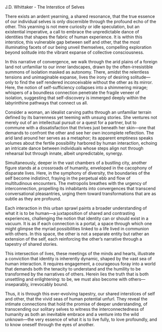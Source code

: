 J.D. Whittaker - The Interstice of Selves

There exists an ardent yearning, a shared resonance, that the true essence of our individual selves is only discernible through the profound echo of the other. This yearning is not mere curiosity or idle speculation, but an existential imperative, a call to embrace the unpredictable dance of identities that shapes the fabric of human experience. It is within this interstice, this vulnerable gap between self and other, that the most illuminating facets of our being unveil themselves, compelling exploration beyond solitude into the vibrant expanse of collective consciousness.

In this narrative of convergence, we walk through the arid plains of a foreign land not unfamiliar to our inner landscapes, drawn by the often-irresistible summons of isolation masked as autonomy. There, amidst the relentless tensions and unimaginable expanse, lives the irony of desiring solitude—only to find the self rendered inconceivable without the other as its mirror. Here, the notion of self-sufficiency collapses into a shimmering mirage; whispers of a boundless connection penetrate the fragile veneer of isolation, suggesting that self-discovery is immerged deeply within the labyrinthine pathways that connect us all.

Consider a woman, an idealist carving paths through an unfamiliar terrain defined by its barrenness yet teeming with unsung stories. She ventures not merely out of an intellectual pursuit or a quest for a partner, but to commune with a dissatisfaction that thrives just beneath her skin—one that demands to confront the other and see her own incomplete reflection. The arid land around her serves as a metaphor; its apparent emptiness speaks volumes about the fertile possibility harbored by human interaction, echoing an intricate dance between individuals whose steps align not through rehearsal but through innate, albeit unpredictable, synergy.

Simultaneously, deeper in the vast chambers of a bustling city, another figure stands at a crossroads of humanity, enveloped in the cacophony of disparate lives. Here, in the symphony of diversity, the boundaries of the self become indistinct, fraying in the perpetual ebb and flow of multitudinous encounters. The metropolis breathes with the urgency of interconnection, propelling its inhabitants into convergences that transcend conversational pleasantries, urging them toward transformations that are as subtle as they are profound. 

Each interaction in this urban sprawl paints a broader understanding of what it is to be human—a juxtaposition of shared and contrasting experiences, challenging the notion that identity can or should exist in a vacuum. It is as if each connection is a portal, a space through which one might glimpse the myriad possibilities linked to a life lived in communion with others. In this space, the other is not a separate entity but rather an extension of the self, each reinforcing the other’s narrative through a tapestry of shared stories.

This intersection of lives, these meetings of the minds and hearts, illustrate a conviction that identity is inherently dynamic, shaped by the vast sea of human interaction. It requires engagement, a courageous foray into a world that demands both the tenacity to understand and the humility to be transformed by the narratives of others. Herein lies the truth that is both unsettling and enlightening: to be, we must also become with others—inseparably, irrevocably bound.

Thus, it is through this ever-evolving tapestry, our shared interstices of self and other, that the vivid seas of human potential unfurl. They reveal the intimate connections that hold the promise of deeper understanding, of transcending our solitary selves to witness the interconnectedness of humanity as both an inevitable embrace and a venture into the wild unknown—the very essence of what it is to live fully, to love profoundly, and to know oneself through the eyes of another.